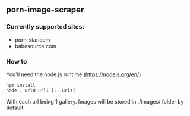 ## porn-image-scraper

### Currently supported sites:

- porn-star.com
- babesource.com

### How to

You'll need the node.js runtime (https://nodejs.org/en/)

```
npm install
node . url0 url1 [...urls]
```

With each url being 1 gallery.
Images will be stored in ./images/ folder by default.
